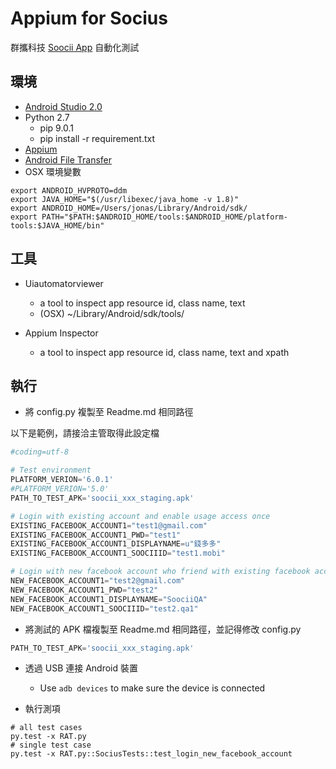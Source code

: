 # Appium for Socius

群攜科技 [Soocii App](https://play.google.com/store/apps/details?id=me.soocii.socius&hl=zh_TW) 自動化測試

## 環境

* [Android Studio 2.0](https://developer.android.com/studio/index.html)
* Python 2.7
    * pip 9.0.1
    * pip install -r requirement.txt
* [Appium](http://appium.io/)
* [Android File Transfer](https://www.android.com/filetransfer/)
* OSX 環境變數

```shell
export ANDROID_HVPROTO=ddm
export JAVA_HOME="$(/usr/libexec/java_home -v 1.8)"
export ANDROID_HOME=/Users/jonas/Library/Android/sdk/
export PATH="$PATH:$ANDROID_HOME/tools:$ANDROID_HOME/platform-tools:$JAVA_HOME/bin"
```

## 工具

* Uiautomatorviewer
    * a tool to inspect app resource id, class name, text
    * (OSX) ~/Library/Android/sdk/tools/

* Appium Inspector
    * a tool to inspect app resource id, class name, text and xpath

## 執行

* 將 config.py 複製至 Readme.md 相同路徑

以下是範例，請接洽主管取得此設定檔

```python
#coding=utf-8

# Test environment
PLATFORM_VERION='6.0.1'
#PLATFORM_VERION='5.0'
PATH_TO_TEST_APK='soocii_xxx_staging.apk'

# Login with existing account and enable usage access once
EXISTING_FACEBOOK_ACCOUNT1="test1@gmail.com"
EXISTING_FACEBOOK_ACCOUNT1_PWD="test1"
EXISTING_FACEBOOK_ACCOUNT1_DISPLAYNAME=u"錢多多"
EXISTING_FACEBOOK_ACCOUNT1_SOOCIIID="test1.mobi"

# Login with new facebook account who friend with existing facebook account
NEW_FACEBOOK_ACCOUNT1="test2@gmail.com"
NEW_FACEBOOK_ACCOUNT1_PWD="test2"
NEW_FACEBOOK_ACCOUNT1_DISPLAYNAME="SoociiQA"
NEW_FACEBOOK_ACCOUNT1_SOOCIIID="test2.qa1"
```

* 將測試的 APK 檔複製至 Readme.md 相同路徑，並記得修改 config.py

```python
PATH_TO_TEST_APK='soocii_xxx_staging.apk'
```

* 透過 USB 連接 Android 裝置
    * Use ```adb devices``` to make sure the device is connected

* 執行測項

```shell
# all test cases
py.test -x RAT.py
# single test case
py.test -x RAT.py::SociusTests::test_login_new_facebook_account
```
